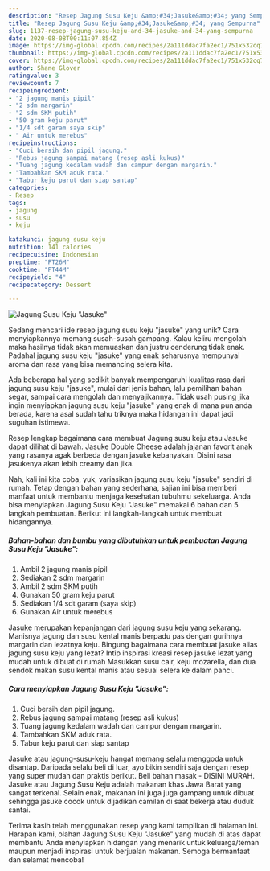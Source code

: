 ```yaml
---
description: "Resep Jagung Susu Keju &amp;#34;Jasuke&amp;#34; yang Sempurna"
title: "Resep Jagung Susu Keju &amp;#34;Jasuke&amp;#34; yang Sempurna"
slug: 1137-resep-jagung-susu-keju-and-34-jasuke-and-34-yang-sempurna
date: 2020-08-08T00:11:07.854Z
image: https://img-global.cpcdn.com/recipes/2a111ddac7fa2ec1/751x532cq70/jagung-susu-keju-jasuke-foto-resep-utama.jpg
thumbnail: https://img-global.cpcdn.com/recipes/2a111ddac7fa2ec1/751x532cq70/jagung-susu-keju-jasuke-foto-resep-utama.jpg
cover: https://img-global.cpcdn.com/recipes/2a111ddac7fa2ec1/751x532cq70/jagung-susu-keju-jasuke-foto-resep-utama.jpg
author: Shane Glover
ratingvalue: 3
reviewcount: 7
recipeingredient:
- "2 jagung manis pipil"
- "2 sdm margarin"
- "2 sdm SKM putih"
- "50 gram keju parut"
- "1/4 sdt garam saya skip"
- " Air untuk merebus"
recipeinstructions:
- "Cuci bersih dan pipil jagung."
- "Rebus jagung sampai matang (resep asli kukus)"
- "Tuang jagung kedalam wadah dan campur dengan margarin."
- "Tambahkan SKM aduk rata."
- "Tabur keju parut dan siap santap"
categories:
- Resep
tags:
- jagung
- susu
- keju

katakunci: jagung susu keju 
nutrition: 141 calories
recipecuisine: Indonesian
preptime: "PT26M"
cooktime: "PT44M"
recipeyield: "4"
recipecategory: Dessert

---
```



![Jagung Susu Keju &#34;Jasuke&#34;](https://img-global.cpcdn.com/recipes/2a111ddac7fa2ec1/751x532cq70/jagung-susu-keju-jasuke-foto-resep-utama.jpg)

Sedang mencari ide resep jagung susu keju &#34;jasuke&#34; yang unik? Cara menyiapkannya memang susah-susah gampang. Kalau keliru mengolah maka hasilnya tidak akan memuaskan dan justru cenderung tidak enak. Padahal jagung susu keju &#34;jasuke&#34; yang enak seharusnya mempunyai aroma dan rasa yang bisa memancing selera kita.

Ada beberapa hal yang sedikit banyak mempengaruhi kualitas rasa dari jagung susu keju &#34;jasuke&#34;, mulai dari jenis bahan, lalu pemilihan bahan segar, sampai cara mengolah dan menyajikannya. Tidak usah pusing jika ingin menyiapkan jagung susu keju &#34;jasuke&#34; yang enak di mana pun anda berada, karena asal sudah tahu triknya maka hidangan ini dapat jadi suguhan istimewa.

Resep lengkap bagaimana cara membuat Jagung susu keju atau Jasuke dapat dilihat di bawah. Jasuke Double Cheese adalah jajanan favorit anak yang rasanya agak berbeda dengan jasuke kebanyakan. Disini rasa jasukenya akan lebih creamy dan jika.


Nah, kali ini kita coba, yuk, variasikan jagung susu keju &#34;jasuke&#34; sendiri di rumah. Tetap dengan bahan yang sederhana, sajian ini bisa memberi manfaat untuk membantu menjaga kesehatan tubuhmu sekeluarga. Anda bisa menyiapkan Jagung Susu Keju &#34;Jasuke&#34; memakai 6 bahan dan 5 langkah pembuatan. Berikut ini langkah-langkah untuk membuat hidangannya.

<!--inarticleads1-->

##### Bahan-bahan dan bumbu yang dibutuhkan untuk pembuatan Jagung Susu Keju &#34;Jasuke&#34;:

1. Ambil 2 jagung manis pipil
1. Sediakan 2 sdm margarin
1. Ambil 2 sdm SKM putih
1. Gunakan 50 gram keju parut
1. Sediakan 1/4 sdt garam (saya skip)
1. Gunakan  Air untuk merebus


Jasuke merupakan kepanjangan dari jagung susu keju yang sekarang. Manisnya jagung dan susu kental manis berpadu pas dengan gurihnya margarin dan lezatnya keju. Bingung bagaimana cara membuat jasuke alias jagung susu keju yang lezat? Intip inspirasi kreasi resep jasuke lezat yang mudah untuk dibuat di rumah Masukkan susu cair, keju mozarella, dan dua sendok makan susu kental manis atau sesuai selera ke dalam panci. 

<!--inarticleads2-->

##### Cara menyiapkan Jagung Susu Keju &#34;Jasuke&#34;:

1. Cuci bersih dan pipil jagung.
1. Rebus jagung sampai matang (resep asli kukus)
1. Tuang jagung kedalam wadah dan campur dengan margarin.
1. Tambahkan SKM aduk rata.
1. Tabur keju parut dan siap santap


Jasuke atau jagung-susu-keju hangat memang selalu menggoda untuk disantap. Daripada selalu beli di luar, ayo bikin sendiri saja dengan resep yang super mudah dan praktis berikut. Beli bahan masak - DISINI MURAH. Jasuke atau Jagung Susu Keju adalah makanan khas Jawa Barat yang sangat terkenal. Selain enak, makanan ini juga juga gampang untuk dibuat sehingga jasuke cocok untuk dijadikan camilan di saat bekerja atau duduk santai. 

Terima kasih telah menggunakan resep yang kami tampilkan di halaman ini. Harapan kami, olahan Jagung Susu Keju &#34;Jasuke&#34; yang mudah di atas dapat membantu Anda menyiapkan hidangan yang menarik untuk keluarga/teman maupun menjadi inspirasi untuk berjualan makanan. Semoga bermanfaat dan selamat mencoba!
